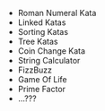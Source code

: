 - Roman Numeral Kata
- Linked Katas
- Sorting Katas
- Tree Katas
- Coin Change Kata
- String Calculator
- FizzBuzz
- Game Of Life
- Prime Factor
- ...???
